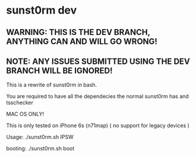 # sunst0rm dev

## WARNING: THIS IS THE DEV BRANCH, ANYTHING CAN AND WILL GO WRONG!

## NOTE: ANY ISSUES SUBMITTED USING THE DEV BRANCH WILL BE IGNORED!

This is a rewrite of sunst0rm in bash.

You are required to have all the dependecies the normal sunst0rm has and tsschecker

MAC OS ONLY!

This is only tested on iPhone 6s (n71map) ( no support for legacy devices )

Usage: ./sunst0rm.sh IPSW

booting: ./sunst0rm.sh boot

